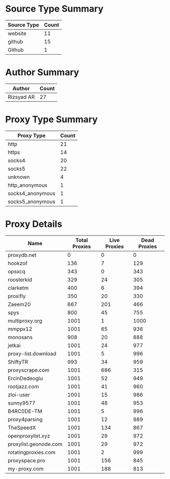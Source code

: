 # Source Type Summary

| Source Type | Count |
|-------------|-------|
| website | 11 |
| github | 15 |
| Github | 1 |


# Author Summary

| Author | Count |
|--------|-------|
| Rizsyad AR | 27 |


# Proxy Type Summary

| Proxy Type | Count |
|------------|-------|
| http | 21 |
| https | 14 |
| socks4 | 20 |
| socks5 | 22 |
| unknown | 4 |
| http_anonymous | 1 |
| socks4_anonymous | 1 |
| socks5_anonymous | 1 |


# Proxy Details

| Name | Total Proxies | Live Proxies | Dead Proxies |
|------|---------------|--------------|---------------|
| proxydb.net | 0 | 0 | 0 |
| hookzof | 136 | 7 | 129 |
| opsxcq | 343 | 0 | 343 |
| roosterkid | 329 | 24 | 305 |
| clarketm | 400 | 6 | 394 |
| proxifly | 350 | 20 | 330 |
| Zaeem20 | 667 | 201 | 466 |
| spys | 800 | 45 | 755 |
| multiproxy.org | 1001 | 1 | 1000 |
| mmppx12 | 1001 | 65 | 936 |
| monosans | 908 | 20 | 888 |
| jetkai | 1001 | 24 | 977 |
| proxy-list.download | 1001 | 5 | 996 |
| ShiftyTR | 993 | 34 | 959 |
| proxyscrape.com | 1001 | 686 | 315 |
| ErcinDedeoglu | 1001 | 52 | 949 |
| rootjazz.com | 1001 | 41 | 960 |
| zloi-user | 1001 | 15 | 986 |
| sunny9577 | 1001 | 48 | 953 |
| B4RC0DE-TM | 1001 | 5 | 996 |
| proxy4parsing | 1001 | 12 | 989 |
| TheSpeedX | 1001 | 134 | 867 |
| openproxylist.xyz | 1001 | 29 | 972 |
| proxylist.geonode.com | 1001 | 29 | 972 |
| rotatingproxies.com | 1001 | 2 | 999 |
| proxyspace.pro | 1001 | 156 | 845 |
| my-proxy.com | 1001 | 188 | 813 |
